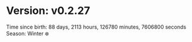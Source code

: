 # Version: v0.2.27
Time since birth: 88 days, 2113 hours, 126780 minutes, 7606800 seconds
Season: Winter ❄️

